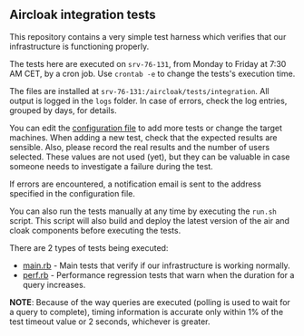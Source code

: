 ## Aircloak integration tests

This repository contains a very simple test harness which verifies that our infrastructure is functioning properly.

The tests here are executed on `srv-76-131`, from Monday to Friday at 7:30 AM CET, by a cron job.
Use `crontab -e` to change the tests's execution time.

The files are installed at `srv-76-131:/aircloak/tests/integration`. All output is logged in the `logs` folder.
In case of errors, check the log entries, grouped by days, for details.

You can edit the [configuration file](config.json) to add more tests or change the target machines.
When adding a new test, check that the expected results are sensible. Also, please record the real
results and the number of users selected. These values are not used (yet), but they can be valuable
in case someone needs to investigate a failure during the test.

If errors are encountered, a notification email is sent to the address specified in the configuration file.

You can also run the tests manually at any time by executing the `run.sh` script.
This script will also build and deploy the latest version of the air and cloak components before executing the tests.

There are 2 types of tests being executed:
  - [main.rb](main.rb) - Main tests that verify if our infrastructure is working normally.
  - [perf.rb](perf.rb) - Performance regression tests that warn when the duration for a query increases.

__NOTE__: Because of the way queries are executed (polling is used to wait for a query to complete),
timing information is accurate only within 1% of the test timeout value or 2 seconds, whichever is greater.
